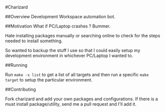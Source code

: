 #Charizard

##Overview
Development Workspace automation bot.

##Motivation
What if PC/Laptop crashes ? Bummer.

Hate installing packages manually or searching online to check for the steps needed to install
something.

So wanted to backup the stuff I use so that I could easily setup my development environment in whichever PC/Laptop I wanted to.

##Running

Run ```make -s list``` to get a list of all targets and then run a specific ```make target``` to setup the particular environment.

##Contributing

Fork charizard and add your own packages and configurations. If there is a must install package/utility, send
me a pull request and I'll add it.



